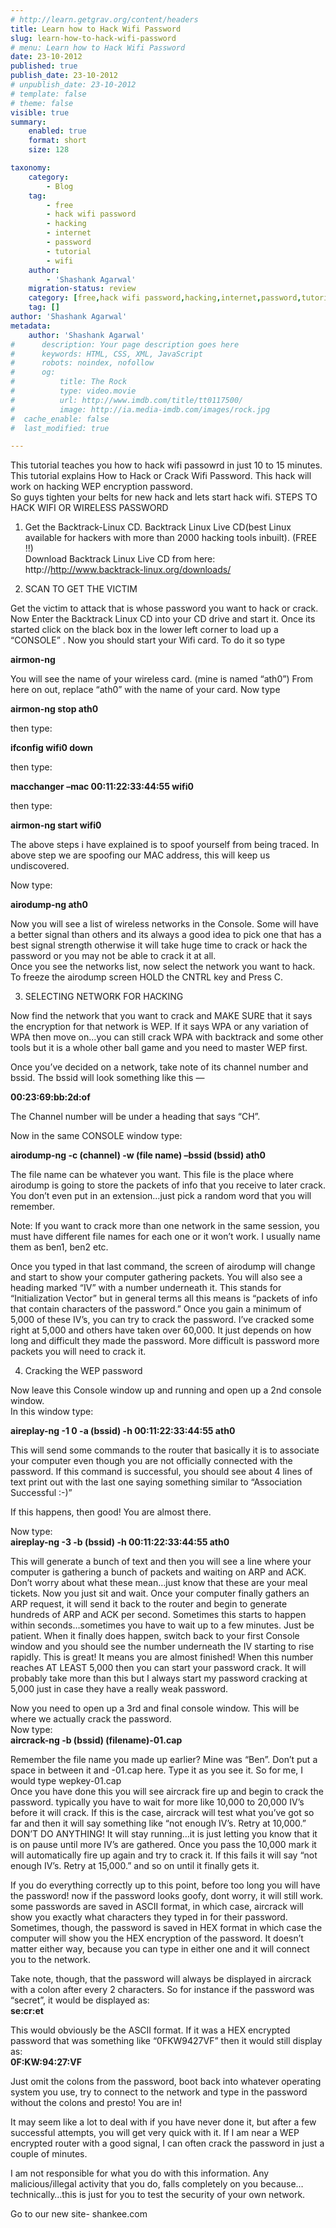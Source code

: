```yaml
---
# http://learn.getgrav.org/content/headers
title: Learn how to Hack Wifi Password
slug: learn-how-to-hack-wifi-password
# menu: Learn how to Hack Wifi Password
date: 23-10-2012
published: true
publish_date: 23-10-2012
# unpublish_date: 23-10-2012
# template: false
# theme: false
visible: true
summary:
    enabled: true
    format: short
    size: 128

taxonomy:
    category:
        - Blog
    tag:
        - free
        - hack wifi password
        - hacking
        - internet
        - password
        - tutorial
        - wifi
    author:
        - 'Shashank Agarwal'
    migration-status: review
    category: [free,hack wifi password,hacking,internet,password,tutorial,wifi]
    tag: []
author: 'Shashank Agarwal'
metadata:
    author: 'Shashank Agarwal'
#      description: Your page description goes here
#      keywords: HTML, CSS, XML, JavaScript
#      robots: noindex, nofollow
#      og:
#          title: The Rock
#          type: video.movie
#          url: http://www.imdb.com/title/tt0117500/
#          image: http://ia.media-imdb.com/images/rock.jpg
#  cache_enable: false
#  last_modified: true

---
```


This tutorial teaches you how to hack wifi passowrd in just 10 to 15 minutes. This tutorial explains How to Hack or Crack Wifi Password. This hack will work on hacking WEP encryption password.  
So guys tighten your belts for new hack and lets start hack wifi. STEPS TO HACK WIFI OR WIRELESS PASSWORD

1. Get the Backtrack-Linux CD. Backtrack Linux Live CD(best Linux available for hackers with more than 2000 hacking tools inbuilt). (FREE !!)  
Download Backtrack Linux Live CD from here: http://http://www.backtrack-linux.org/downloads/

2. SCAN TO GET THE VICTIM

Get the victim to attack that is whose password you want to hack or crack.  
Now Enter the Backtrack Linux CD into your CD drive and start it. Once its started click on the black box in the lower left corner to load up a “CONSOLE” . Now you should start your Wifi card. To do it so type

**airmon-ng**

You will see the name of your wireless card. (mine is named “ath0”) From here on out, replace “ath0” with the name of your card. Now type

**airmon-ng stop ath0**

then type:

**ifconfig wifi0 down**

then type:

**macchanger –mac 00:11:22:33:44:55 wifi0**

then type:

**airmon-ng start wifi0**

The above steps i have explained is to spoof yourself from being traced. In above step we are spoofing our MAC address, this will keep us undiscovered.

Now type:

**airodump-ng ath0**

Now you will see a list of wireless networks in the Console. Some will have a better signal than others and its always a good idea to pick one that has a best signal strength otherwise it will take huge time to crack or hack the password or you may not be able to crack it at all.  
Once you see the networks list, now select the network you want to hack. To freeze the airodump screen HOLD the CNTRL key and Press C.

3. SELECTING NETWORK FOR HACKING

Now find the network that you want to crack and MAKE SURE that it says the encryption for that network is WEP. If it says WPA or any variation of WPA then move on…you can still crack WPA with backtrack and some other tools but it is a whole other ball game and you need to master WEP first.

Once you’ve decided on a network, take note of its channel number and bssid. The bssid will look something like this —

**00:23:69:bb:2d:of**

The Channel number will be under a heading that says “CH”.

Now in the same CONSOLE window type:

**airodump-ng -c (channel) -w (file name) –bssid (bssid) ath0**

The file name can be whatever you want. This file is the place where airodump is going to store the packets of info that you receive to later crack. You don’t even put in an extension…just pick a random word that you will remember.

Note: If you want to crack more than one network in the same session, you must have different file names for each one or it won’t work. I usually name them as ben1, ben2 etc.

Once you typed in that last command, the screen of airodump will change and start to show your computer gathering packets. You will also see a heading marked “IV” with a number underneath it. This stands for “Initialization Vector” but in general terms all this means is “packets of info that contain characters of the password.” Once you gain a minimum of 5,000 of these IV’s, you can try to crack the password. I’ve cracked some right at 5,000 and others have taken over 60,000. It just depends on how long and difficult they made the password. More difficult is password more packets you will need to crack it.

4. Cracking the WEP password

Now leave this Console window up and running and open up a 2nd console window.  
In this window type:

**aireplay-ng -1 0 -a (bssid) -h 00:11:22:33:44:55 ath0**

This will send some commands to the router that basically it is to associate your computer even though you are not officially connected with the password. If this command is successful, you should see about 4 lines of text print out with the last one saying something similar to “Association Successful :-)”

If this happens, then good! You are almost there.

Now type:  
**aireplay-ng -3 -b (bssid) -h 00:11:22:33:44:55 ath0**

This will generate a bunch of text and then you will see a line where your computer is gathering a bunch of packets and waiting on ARP and ACK. Don’t worry about what these mean…just know that these are your meal tickets. Now you just sit and wait. Once your computer finally gathers an ARP request, it will send it back to the router and begin to generate hundreds of ARP and ACK per second. Sometimes this starts to happen within seconds…sometimes you have to wait up to a few minutes. Just be patient. When it finally does happen, switch back to your first Console window and you should see the number underneath the IV starting to rise rapidly. This is great! It means you are almost finished! When this number reaches AT LEAST 5,000 then you can start your password crack. It will probably take more than this but I always start my password cracking at 5,000 just in case they have a really weak password.

Now you need to open up a 3rd and final console window. This will be where we actually crack the password.   
Now type:  
**aircrack-ng -b (bssid) (filename)-01.cap**

Remember the file name you made up earlier? Mine was “Ben”. Don’t put a space in between it and -01.cap here. Type it as you see it. So for me, I would type wepkey-01.cap  
Once you have done this you will see aircrack fire up and begin to crack the password. typically you have to wait for more like 10,000 to 20,000 IV’s before it will crack. If this is the case, aircrack will test what you’ve got so far and then it will say something like “not enough IV’s. Retry at 10,000.”   
DON’T DO ANYTHING! It will stay running…it is just letting you know that it is on pause until more IV’s are gathered. Once you pass the 10,000 mark it will automatically fire up again and try to crack it. If this fails it will say “not enough IV’s. Retry at 15,000.” and so on until it finally gets it.

If you do everything correctly up to this point, before too long you will have the password! now if the password looks goofy, dont worry, it will still work. some passwords are saved in ASCII format, in which case, aircrack will show you exactly what characters they typed in for their password. Sometimes, though, the password is saved in HEX format in which case the computer will show you the HEX encryption of the password. It doesn’t matter either way, because you can type in either one and it will connect you to the network.

Take note, though, that the password will always be displayed in aircrack with a colon after every 2 characters. So for instance if the password was “secret”, it would be displayed as:  
**se:cr:et**

This would obviously be the ASCII format. If it was a HEX encrypted password that was something like “0FKW9427VF” then it would still display as:  
**0F:KW:94:27:VF**

Just omit the colons from the password, boot back into whatever operating system you use, try to connect to the network and type in the password without the colons and presto! You are in!

It may seem like a lot to deal with if you have never done it, but after a few successful attempts, you will get very quick with it. If I am near a WEP encrypted router with a good signal, I can often crack the password in just a couple of minutes.

I am not responsible for what you do with this information. Any malicious/illegal activity that you do, falls completely on you because…technically…this is just for you to test the security of your own network.

 

Go to our new site- shankee.com
